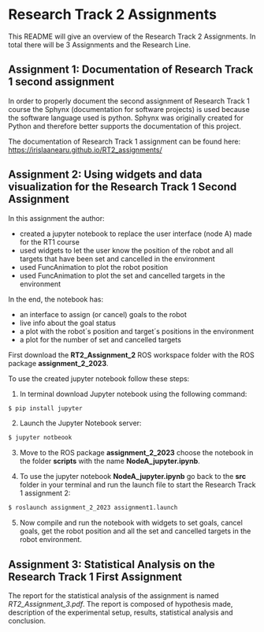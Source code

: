 # Research Track 2 Assignments
This README will give an overview of the Research Track 2 Assignments. In total there will be 3 Assignments and the Research Line.

## Assignment 1: Documentation of Research Track 1 second assignment
In order to properly document the second assignment of Research Track 1 course the Sphynx (documentation for software projects) is used because the software language used is python. Sphynx was originally created for Python and therefore better supports the documentation of this project.

The documentation of Research Track 1 assignment can be found here: https://irislaanearu.github.io/RT2_assignments/

## Assignment 2: Using widgets and data visualization for the Research Track 1 Second Assignment
In this assignment the author:
- created a jupyter notebook to replace the user interface (node A) made for the RT1 course
- used widgets to let the user know the position of the robot and all targets that have been set and cancelled in the environment
- used FuncAnimation to plot the robot position
- used FuncAnimation to plot the set and cancelled targets in the environment

In the end, the notebook has:
- an interface to assign (or cancel) goals to the robot
- live info about the goal status
- a plot with the robot´s position and target´s positions in the environment
- a plot for the number of set and cancelled targets

First download the __RT2_Assignment_2__ ROS workspace folder with the ROS package __assignment_2_2023__. 

To use the created jupyter notebook follow these steps:
1. In terminal download Jupyter notebook using the following command:
```bash
$ pip install jupyter
```
2. Launch the Jupyter Notebook server:
```bash
$ jupyter notbeook
```
3. Move to the ROS package __assignment_2_2023__ choose the notebook in the folder __scripts__ with the name __NodeA_jupyter.ipynb__.

4. To use the jupyter notebook __NodeA_jupyter.ipynb__ go back to the __src__ folder in your terminal and run the launch file to start the Research Track 1 assignment 2:
```bash
$ roslaunch assignment_2_2023 assignment1.launch
```
5. Now compile and run the notebook with widgets to set goals, cancel goals, get the robot position and all the set and cancelled targets in the robot environment.

## Assignment 3: Statistical Analysis on the Research Track 1 First Assignment 
The report for the statistical analysis of the assignment is named _RT2_Assignment_3.pdf_. The report is composed of hypothesis made, description of the experimental setup, results, statistical analysis and conclusion.
